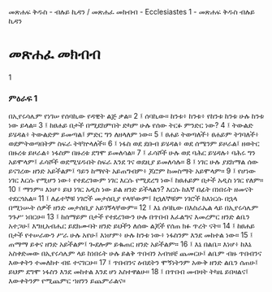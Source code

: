 ﻿
መጽሐፍ ቅዱስ - ብሉይ ኪዳን / መጽሐፈ መክብብ - Ecclesiastes 1 - መጽሐፍ ቅዱስ ብሉይ ኪዳን
# መጽሐፈ መክብብ
1
### ምዕራፍ 1
በኢየሩሳሌም የነገሠ የሰባኪው የዳዊት ልጅ ቃል።
2 ፤ ሰባኪው። ከንቱ፥ ከንቱ፥ የከንቱ ከንቱ ሁሉ ከንቱ ነው ይላል።
3 ፤ ከፀሐይ በታች በሚደክምበት ድካም ሁሉ የሰው ትርፉ ምንድር ነው?
4 ፤ ትውልድ ይሄዳል፥ ትውልድም ይመጣል፤ ምድር ግን ለዘላለም ነው።
5 ፤ ፀሐይ ትወጣለች፥ ፀሐይም ትገባለች፥ ወደምትወጣበትም ስፍራ ትቸኵላለች።
6 ፤ ነፋስ ወደ ደቡብ ይሄዳል፥ ወደ ሰሜንም ይዞራል፤ ዘወትር በዙረቱ ይዞራል፥ ነፋስም በዙረቱ ደግሞ ይመለሳል።
7 ፤ ፈሳሾች ሁሉ ወደ ባሕር ይሄዳሉ፥ ባሕሩ ግን አይሞላም፤ ፈሳሾች ወደሚሄዱበት ስፍራ እንደ ገና ወደዚያ ይመለሳሉ።
8 ፤ ነገር ሁሉ ያደክማል ሰው ይናገረው ዘንድ አይችልም፤ ዓይን ከማየት አይጠግብም፥ ጆሮም ከመስማት አይሞላም።
9 ፤ የሆነው ነገር እርሱ የሚሆን ነው፥ የተደረገውም ነገር እርሱ የሚደረግ ነው፤ ከፀሐይም በታች አዲስ ነገር የለም።
10 ፤ ማንም። እነሆ፥ ይህ ነገር አዲስ ነው ይል ዘንድ ይችላልን? እርሱ ከእኛ በፊት በነበሩት ዘመናት ተደርጎአል።
11 ፤ ለፊተኞቹ ነገሮች መታሰቢያ የላቸውም፤ ከኋለኞቹም ነገሮች ከእነርሱ በኋላ በሚነሡት ሰዎች ዘንድ መታሰቢያ አይገኝላቸውም።
12 ፤ እኔ ሰባኪው በእስራኤል ላይ በኢየሩሳሌም ንጉሥ ነበርሁ።
13 ፤ ከሰማይም በታች የተደረገውን ሁሉ በጥበብ እፈልግና እመረምር ዘንድ ልቤን አተጋሁ፤ እግዚአብሔር ይደክሙባት ዘንድ ይህችን ለሰው ልጆች የሰጠ ክፉ ጥረት ናት።
14 ፤ ከፀሐይ በታች የተሠራውን ሥራ ሁሉ አየሁ፤ እነሆም፥ ሁሉ ከንቱ ነው፥ ነፋስንም እንደ መከተል ነው።
15 ፤ ጠማማ ይቀና ዘንድ አይችልም፤ ጐደሎም ይቈጠር ዘንድ አይችልም።
16 ፤ እኔ በልቤ። እነሆ፥ ከእኔ አስቀድመው በኢየሩሳሌም ላይ ከነበሩት ሁሉ ይልቅ ጥበብን አብዝቼ ጨመርሁ፤ ልቤም ብዙ ጥበብንና እውቀትን ተመለከተ ብዬ ተናገርሁ።
17 ፤ ጥበብንና ዕብደትን ሞኝነትንም አውቅ ዘንድ ልቤን ሰጠሁ፤ ይህም ደግሞ ነፋስን እንደ መከተል እንደ ሆነ አስተዋልሁ።
18 ፤ በጥበብ መብዛት ትካዜ ይበዛልና፤ እውቀትንም የሚጨምር ኀዘንን ይጨምራልና። 
